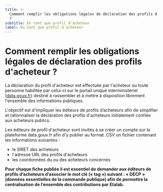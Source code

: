 ```yaml
---
title: >-
  Comment remplir les obligations légales de déclaration des profils d'acheteur
  ?
subtitle: En tant que profil d'acheteur
label: En tant que profil d'acheteur
---
```

# Comment remplir les obligations légales de déclaration des profils d'acheteur ?

La déclaration du profil d'acheteur est effectuée par l'acheteur ou toute personne habilitée par celui-ci sur le portail unique interministériel ([data.gouv.fr](https://data.gouv.fr)) destiné à rassembler et à mettre à disposition librement l'ensemble des informations publiques.

L'objectif est d'impliquer les éditeurs de profils d’acheteurs afin de simplifier et rationnaliser la déclaration des profils d'acheteurs initialement confiée aux acheteurs publics.

Les éditeurs de profil d'acheteur sont invités à se créer un compte sur la plateforme data.gouv.fr afin d'y publier au format .CSV un fichier contenant les informations suivantes :
  * le SIRET des acheteurs
  * l'adresse URL des profils d'acheteurs
  * les coordonnées du ou des acheteurs concernés

<strong>Pour chaque fiche publiée il est essentiel de demander aux éditeurs de profils d’acheteurs d’associer le mot clé (« tag ») suivant : 
« DECP » (données essentielles de la commande publique) afin de permettre la centralisation de l’ensemble des contributions par Etalab.</strong>
